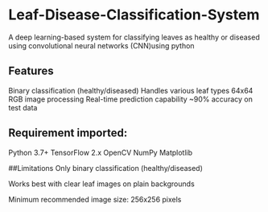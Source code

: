 # Leaf-Disease-Classification-System
A deep learning-based system for classifying leaves as healthy or diseased using convolutional neural networks (CNN)using python

## Features
Binary classification (healthy/diseased)
Handles various leaf types
64x64 RGB image processing
Real-time prediction capability
~90% accuracy on test data

## Requirement imported:
Python 3.7+
TensorFlow 2.x
OpenCV
NumPy
Matplotlib

##Limitations
Only binary classification (healthy/diseased)

Works best with clear leaf images on plain backgrounds

Minimum recommended image size: 256x256 pixels

